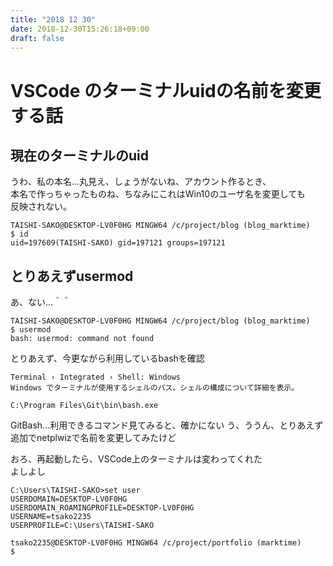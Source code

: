 ```yaml
---
title: "2018 12 30"
date: 2018-12-30T15:26:18+09:00
draft: false
---
```


# VSCode のターミナルuidの名前を変更する話
## 現在のターミナルのuid

うわ、私の本名…丸見え、しょうがないね、アカウント作るとき、  
本名で作っちゃったものね、ちなみにこれはWin10のユーザ名を変更しても  
反映されない。


    TAISHI-SAKO@DESKTOP-LV0F0HG MINGW64 /c/project/blog (blog_marktime)
    $ id
    uid=197609(TAISHI-SAKO) gid=197121 groups=197121

## とりあえずusermod

あ、ない…＾＾

    TAISHI-SAKO@DESKTOP-LV0F0HG MINGW64 /c/project/blog (blog_marktime)
    $ usermod
    bash: usermod: command not found

とりあえず、今更ながら利用しているbashを確認

    Terminal › Integrated › Shell: Windows
    Windows でターミナルが使用するシェルのパス。シェルの構成について詳細を表示。

    C:\Program Files\Git\bin\bash.exe

GitBash...利用できるコマンド見てみると、確かにない
う、ううん、とりあえず追加でnetplwizで名前を変更してみたけど

おろ、再起動したら、VSCode上のターミナルは変わってくれた  
よしよし

    C:\Users\TAISHI-SAKO>set user
    USERDOMAIN=DESKTOP-LV0F0HG
    USERDOMAIN_ROAMINGPROFILE=DESKTOP-LV0F0HG
    USERNAME=tsako2235
    USERPROFILE=C:\Users\TAISHI-SAKO

    tsako2235@DESKTOP-LV0F0HG MINGW64 /c/project/portfolio (marktime)
    $
